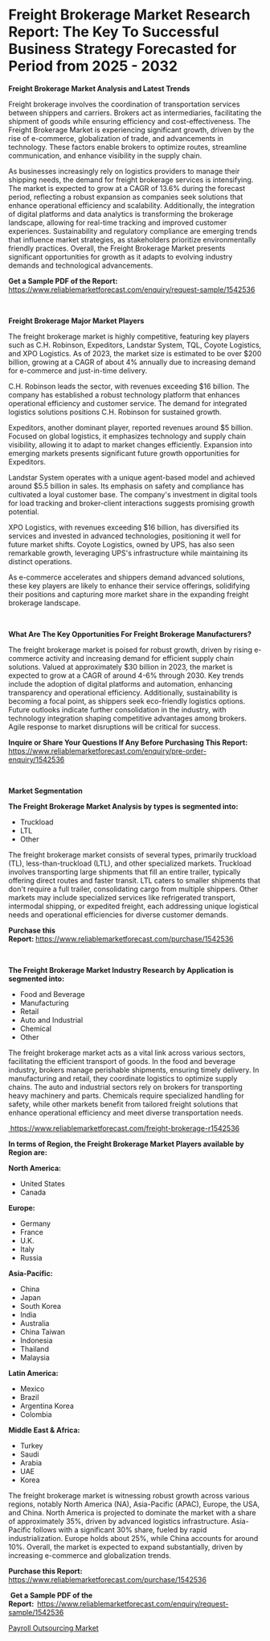 <p><h1>Freight Brokerage Market Research Report: The Key To Successful Business Strategy Forecasted for Period from 2025 - 2032</h1></p><p><strong>Freight Brokerage Market Analysis and Latest Trends</strong></p>
<p><p>Freight brokerage involves the coordination of transportation services between shippers and carriers. Brokers act as intermediaries, facilitating the shipment of goods while ensuring efficiency and cost-effectiveness. The Freight Brokerage Market is experiencing significant growth, driven by the rise of e-commerce, globalization of trade, and advancements in technology. These factors enable brokers to optimize routes, streamline communication, and enhance visibility in the supply chain.</p><p>As businesses increasingly rely on logistics providers to manage their shipping needs, the demand for freight brokerage services is intensifying. The market is expected to grow at a CAGR of 13.6% during the forecast period, reflecting a robust expansion as companies seek solutions that enhance operational efficiency and scalability. Additionally, the integration of digital platforms and data analytics is transforming the brokerage landscape, allowing for real-time tracking and improved customer experiences. Sustainability and regulatory compliance are emerging trends that influence market strategies, as stakeholders prioritize environmentally friendly practices. Overall, the Freight Brokerage Market presents significant opportunities for growth as it adapts to evolving industry demands and technological advancements.</p></p>
<p><strong>Get a Sample PDF of the Report:&nbsp;</strong> <a href="https://www.reliablemarketforecast.com/enquiry/request-sample/1542536?utm_campaign=1766&utm_medium=2&utm_source=Github&utm_content=ia&utm_term=09032025&utm_id=freight-brokerage">https://www.reliablemarketforecast.com/enquiry/request-sample/1542536</a></p>
<p>&nbsp;</p>
<p><strong>Freight Brokerage Major Market Players</strong></p>
<p><p>The freight brokerage market is highly competitive, featuring key players such as C.H. Robinson, Expeditors, Landstar System, TQL, Coyote Logistics, and XPO Logistics. As of 2023, the market size is estimated to be over $200 billion, growing at a CAGR of about 4% annually due to increasing demand for e-commerce and just-in-time delivery.</p><p>C.H. Robinson leads the sector, with revenues exceeding $16 billion. The company has established a robust technology platform that enhances operational efficiency and customer service. The demand for integrated logistics solutions positions C.H. Robinson for sustained growth.</p><p>Expeditors, another dominant player, reported revenues around $5 billion. Focused on global logistics, it emphasizes technology and supply chain visibility, allowing it to adapt to market changes efficiently. Expansion into emerging markets presents significant future growth opportunities for Expeditors.</p><p>Landstar System operates with a unique agent-based model and achieved around $5.5 billion in sales. Its emphasis on safety and compliance has cultivated a loyal customer base. The company's investment in digital tools for load tracking and broker-client interactions suggests promising growth potential.</p><p>XPO Logistics, with revenues exceeding $16 billion, has diversified its services and invested in advanced technologies, positioning it well for future market shifts. Coyote Logistics, owned by UPS, has also seen remarkable growth, leveraging UPS's infrastructure while maintaining its distinct operations.</p><p>As e-commerce accelerates and shippers demand advanced solutions, these key players are likely to enhance their service offerings, solidifying their positions and capturing more market share in the expanding freight brokerage landscape.</p></p>
<p>&nbsp;</p>
<p><strong>What Are The Key Opportunities For Freight Brokerage Manufacturers?</strong></p>
<p><p>The freight brokerage market is poised for robust growth, driven by rising e-commerce activity and increasing demand for efficient supply chain solutions. Valued at approximately $30 billion in 2023, the market is expected to grow at a CAGR of around 4-6% through 2030. Key trends include the adoption of digital platforms and automation, enhancing transparency and operational efficiency. Additionally, sustainability is becoming a focal point, as shippers seek eco-friendly logistics options. Future outlooks indicate further consolidation in the industry, with technology integration shaping competitive advantages among brokers. Agile response to market disruptions will be critical for success.</p></p>
<p><strong>Inquire or Share Your Questions If Any Before Purchasing This Report:</strong> <a href="https://www.reliablemarketforecast.com/enquiry/pre-order-enquiry/1542536?utm_campaign=1766&utm_medium=2&utm_source=Github&utm_content=ia&utm_term=09032025&utm_id=freight-brokerage">https://www.reliablemarketforecast.com/enquiry/pre-order-enquiry/1542536</a></p>
<p>&nbsp;</p>
<p><strong>Market Segmentation</strong></p>
<p><strong>The Freight Brokerage Market Analysis by types is segmented into:</strong></p>
<p><ul><li>Truckload</li><li>LTL</li><li>Other</li></ul></p>
<p><p>The freight brokerage market consists of several types, primarily truckload (TL), less-than-truckload (LTL), and other specialized markets. Truckload involves transporting large shipments that fill an entire trailer, typically offering direct routes and faster transit. LTL caters to smaller shipments that don't require a full trailer, consolidating cargo from multiple shippers. Other markets may include specialized services like refrigerated transport, intermodal shipping, or expedited freight, each addressing unique logistical needs and operational efficiencies for diverse customer demands.</p></p>
<p><strong>Purchase this Report:&nbsp;</strong><a href="https://www.reliablemarketforecast.com/purchase/1542536?utm_campaign=1766&utm_medium=2&utm_source=Github&utm_content=ia&utm_term=09032025&utm_id=freight-brokerage">https://www.reliablemarketforecast.com/purchase/1542536</a></p>
<p>&nbsp;</p>
<p><strong>The Freight Brokerage Market Industry Research by Application is segmented into:</strong></p>
<p><ul><li>Food and Beverage</li><li>Manufacturing</li><li>Retail</li><li>Auto and Industrial</li><li>Chemical</li><li>Other</li></ul></p>
<p><p>The freight brokerage market acts as a vital link across various sectors, facilitating the efficient transport of goods. In the food and beverage industry, brokers manage perishable shipments, ensuring timely delivery. In manufacturing and retail, they coordinate logistics to optimize supply chains. The auto and industrial sectors rely on brokers for transporting heavy machinery and parts. Chemicals require specialized handling for safety, while other markets benefit from tailored freight solutions that enhance operational efficiency and meet diverse transportation needs.</p></p>
<p><a href="https://www.reliablemarketforecast.com/freight-brokerage-r1542536?utm_campaign=1766&utm_medium=2&utm_source=Github&utm_content=ia&utm_term=09032025&utm_id=freight-brokerage">&nbsp;https://www.reliablemarketforecast.com/freight-brokerage-r1542536</a></p>
<p><strong>In terms of Region, the Freight Brokerage Market Players available by Region are:</strong></p>
<p>
    <p> <strong> North America: </strong>
        <ul>
            <li>United States</li>
            <li>Canada</li>
        </ul>
        </p> 
    <p> <strong> Europe: </strong>
        <ul>
            <li>Germany</li>
            <li>France</li>
            <li>U.K.</li>
            <li>Italy</li>
            <li>Russia</li>
        </ul>
        </p> 
    <p> <strong> Asia-Pacific: </strong>
        <ul>
            <li>China</li>
            <li>Japan</li>
            <li>South Korea</li>
            <li>India</li>
            <li>Australia</li>
            <li>China Taiwan</li>
            <li>Indonesia</li>
            <li>Thailand</li>
            <li>Malaysia</li>
        </ul>
        </p> 
    <p> <strong> Latin America: </strong>
        <ul>
            <li>Mexico</li>
            <li>Brazil</li>
            <li>Argentina Korea</li>
            <li>Colombia</li>
        </ul>
        </p> 
    <p> <strong> Middle East & Africa: </strong>
        <ul>
            <li>Turkey</li>
            <li>Saudi</li>
            <li>Arabia</li>
            <li>UAE</li>
            <li>Korea</li>
        </ul>
    </p>
    </p>
<p><p>The freight brokerage market is witnessing robust growth across various regions, notably North America (NA), Asia-Pacific (APAC), Europe, the USA, and China. North America is projected to dominate the market with a share of approximately 35%, driven by advanced logistics infrastructure. Asia-Pacific follows with a significant 30% share, fueled by rapid industrialization. Europe holds about 25%, while China accounts for around 10%. Overall, the market is expected to expand substantially, driven by increasing e-commerce and globalization trends.</p></p>
<p><strong>Purchase this Report: </strong><a href="https://www.reliablemarketforecast.com/purchase/1542536?utm_campaign=1766&utm_medium=2&utm_source=Github&utm_content=ia&utm_term=09032025&utm_id=freight-brokerage">https://www.reliablemarketforecast.com/purchase/1542536</a></p>
<p>&nbsp;<strong>Get a Sample PDF of the Report:&nbsp;&nbsp;</strong><a href="https://www.reliablemarketforecast.com/enquiry/request-sample/1542536?utm_campaign=1766&utm_medium=2&utm_source=Github&utm_content=ia&utm_term=09032025&utm_id=freight-brokerage">https://www.reliablemarketforecast.com/enquiry/request-sample/1542536</a></p>
<p><strong></strong></p>
<p><p><a href="https://github.com/marlanamarvn/Market-Research-Report-List-1/blob/main/payroll-outsourcing-market.md?utm_campaign=1766&utm_medium=2&utm_source=Github&utm_content=ia&utm_term=09032025&utm_id=freight-brokerage">Payroll Outsourcing Market</a></p></p>